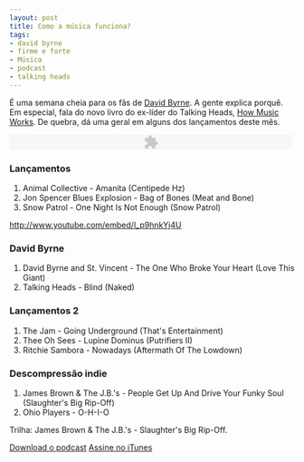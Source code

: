 ```yaml
---
layout: post
title: Como a música funciona?
tags:
- david byrne
- firme e forte
- Música
- podcast
- talking heads
---
```


É uma semana cheia para os fãs de [David Byrne](http://journal.davidbyrne.com). A gente explica porquê. Em especial, fala do novo livro do ex-líder do Talking Heads, [How Music Works](http://amzn.to/RAqDcZ). De quebra, dá uma geral em alguns dos lançamentos deste mês.

<embed type="application/x-shockwave-flash" src="http://www.google.com/reader/ui/3523697345-audio-player.swf" quality="best" flashvars="audioUrl=https://s3-sa-east-1.amazonaws.com/firmeeforte/firme_e_forte03.mp3" width="500" height="27"></embed>

### Lançamentos

  1. Animal Collective - Amanita (Centipede Hz)
  2. Jon Spencer Blues Explosion - Bag of Bones (Meat and Bone)
  3. Snow Patrol - One Night Is Not Enough (Snow Patrol)

http://www.youtube.com/embed/l_p9hnkYj4U

### David Byrne

  1. David Byrne and St. Vincent - The One Who Broke Your Heart (Love This Giant)
  2. Talking Heads - Blind (Naked)

### Lançamentos 2

  1. The Jam - Going Underground (That's Entertainment)
  2. Thee Oh Sees - Lupine Dominus (Putrifiers II)
  3. Ritchie Sambora - Nowadays (Aftermath Of The Lowdown)

### Descompressão indie

  1. James Brown & The J.B.'s - People Get Up And Drive Your Funky Soul (Slaughter's Big Rip-Off)
  2. Ohio Players - O-H-I-O

Trilha: James Brown & The J.B.'s - Slaughter's Big Rip-Off.

[Download o podcast](http://www.mediafire.com/?5b3ldc282m1g38o) [Assine no iTunes](https://itunes.apple.com/br/podcast/firme-e-forte/id561093303?l=en")

